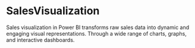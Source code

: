 # SalesVisualization
Sales visualization in Power BI transforms raw sales data into dynamic and engaging visual representations. Through a wide range of charts, graphs, and interactive dashboards.
